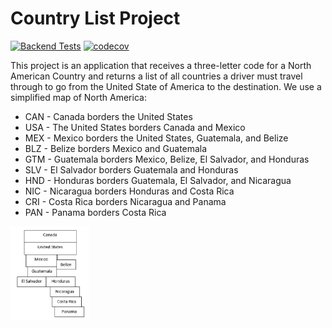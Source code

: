 # Country List Project

[![Backend Tests](https://github.com/broden-wanner/country-list-project/actions/workflows/backend-tests.yml/badge.svg)](https://github.com/broden-wanner/country-list-project/actions/workflows/backend-tests.yml)
[![codecov](https://codecov.io/gh/broden-wanner/country-list-project/branch/main/graph/badge.svg?token=QedVU7QwJb)](https://codecov.io/gh/broden-wanner/country-list-project)

This project is an application that receives a three-letter code for a North American Country and returns a list of 
all countries a driver must travel through to go from the United State of America to the destination. We 
use a simplified map of North America:
- CAN - Canada borders the United States
- USA - The United States borders Canada and Mexico
- MEX - Mexico borders the United States, Guatemala, and Belize
- BLZ - Belize borders Mexico and Guatemala
- GTM - Guatemala borders Mexico, Belize, El Salvador, and Honduras
- SLV - El Salvador borders Guatemala and Honduras
- HND - Honduras borders Guatemala, El Salvador, and Nicaragua
- NIC - Nicaragua borders Honduras and Costa Rica
- CRI - Costa Rica borders Nicaragua and Panama 
- PAN - Panama borders Costa Rica

<img alt="Simplified North America" src="/docs/img/simplified-north-america-map.png" width="25%">
